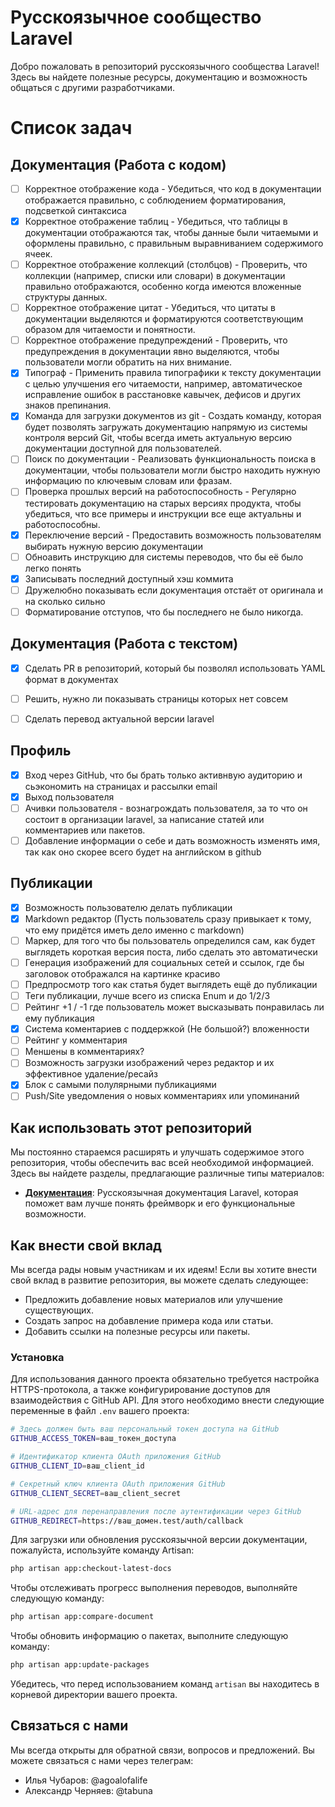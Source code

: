 # Русскоязычное сообщество Laravel

Добро пожаловать в репозиторий русскоязычного сообщества Laravel! Здесь вы найдете полезные ресурсы, документацию и
возможность общаться с другими разработчиками.

# Список задач

## Документация (Работа с кодом)

- [ ] Корректное отображение кода - Убедиться, что код в документации отображается правильно, с соблюдением форматирования, подсветкой синтаксиса
- [x] Корректное отображение таблиц - Убедиться, что таблицы в документации отображаются так, чтобы данные были читаемыми и оформлены правильно, с правильным выравниванием содержимого ячеек.
- [ ] Корректное отображение коллекций (столбцов) - Проверить, что коллекции (например, списки или словари) в документации правильно отображаются, особенно когда имеются вложенные структуры данных.
- [ ] Корректное отображение цитат - Убедиться, что цитаты в документации выделяются и форматируются соответствующим образом для читаемости и понятности.
- [ ] Корректное отображение предупреждений - Проверить, что предупреждения в документации явно выделяются, чтобы пользователи могли обратить на них внимание.
- [x] Типограф - Применить правила типографики к тексту документации с целью улучшения его читаемости, например, автоматическое исправление ошибок в расстановке кавычек, дефисов и других знаков препинания.
- [x] Команда для загрузки документов из git - Создать команду, которая будет позволять загружать документацию напрямую из системы контроля версий Git, чтобы всегда иметь актуальную версию документации доступной для пользователей.
- [ ] Поиск по документации - Реализовать функциональность поиска в документации, чтобы пользователи могли быстро находить нужную информацию по ключевым словам или фразам.
- [ ] Проверка прошлых версий на работоспособность - Регулярно тестировать документацию на старых версиях продукта, чтобы убедиться, что все примеры и инструкции все еще актуальны и работоспособны.
- [x] Переключение версий - Предоставить возможность пользователям выбирать нужную версию документации
- [ ] Обноавить инструкцию для системы переводов, что бы её было легко понять
- [x] Записывать последний доступный хэш коммита
- [ ] Дружелюбно показывать если документация отстаёт от оригинала и на сколько сильно 
- [ ] Форматирование отступов, что бы последнего не было никогда.

## Документация (Работа с текстом)

- [x] Сделать PR в репозиторий, который бы позволял использовать YAML формат в документах
- [ ] Решить, нужно ли показывать страницы которых нет совсем
- [ ] Сделать перевод актуальной версии laravel


## Профиль

- [x] Вход через GitHub, что бы брать только активнвую аудиторию и сьэкономить на страницах и рассылки email
- [x] Выход пользователя
- [ ] Ачивки пользователя - вознагрождать пользователя, за то что он состоит в организации laravel, за написание статей или комментариев или пакетов.
- [ ] Добавление информации о себе и дать возможность изменять имя, так как оно скорее всего будет на английском в github 

## Публикации

- [x] Возможность пользователю делать публикации
- [x] Markdown редактор (Пусть пользователь сразу привыкает к тому, что ему придётся иметь дело именно с markdown) 
- [ ] Маркер, для того что бы пользователь определился сам, как будет выглядеть короткая версия поста, либо сделать это автоматически
- [ ] Генерация изображений для социальных сетей и ссылок, где бы заголовок отображался на картинке красиво
- [ ] Предпросмотр того как статья будет выглядеть ещё до публикации
- [ ] Теги публикации, лучше всего из списка Enum и до 1/2/3
- [ ] Рейтинг +1 / -1 где пользователь может высказывать понравилась ли ему публикация
- [x] Система коментариев с поддержкой (Не большой?) вложенности
- [ ] Рейтинг у комментария
- [ ] Меншены в комментариях?
- [ ] Возможность загрузки изображений через редактор и их эффективное удаление/ресайз
- [x] Блок с самыми полулярными публикациями
- [ ] Push/Site уведомления о новых комментариях или упоминаний

## Как использовать этот репозиторий

Мы постоянно стараемся расширять и улучшать содержимое этого репозитория, чтобы обеспечить вас всей необходимой
информацией. Здесь вы найдете разделы, предлагающие различные типы материалов:

- **[Документация](https://github.com/laravelrus/docs)**: Русскоязычная документация Laravel, которая поможет вам лучше
  понять фреймворк и его функциональные возможности.

## Как внести свой вклад

Мы всегда рады новым участникам и их идеям! Если вы хотите внести свой вклад в развитие репозитория, вы можете сделать
следующее:

- Предложить добавление новых материалов или улучшение существующих.
- Создать запрос на добавление примера кода или статьи.
- Добавить ссылки на полезные ресурсы или пакеты.


### Установка

Для использования данного проекта обязательно требуется настройка HTTPS-протокола, а также конфигурирование доступов для взаимодействия с GitHub API. Для этого необходимо внести следующие переменные в файл `.env` вашего проекта:

```bash
# Здесь должен быть ваш персональный токен доступа на GitHub
GITHUB_ACCESS_TOKEN=ваш_токен_доступа

# Идентификатор клиента OAuth приложения GitHub
GITHUB_CLIENT_ID=ваш_client_id

# Секретный ключ клиента OAuth приложения GitHub
GITHUB_CLIENT_SECRET=ваш_client_secret

# URL-адрес для перенаправления после аутентификации через GitHub
GITHUB_REDIRECT=https://ваш_домен.test/auth/callback
```

Для загрузки или обновления русскоязычной версии документации, пожалуйста, используйте команду Artisan:

```bash
php artisan app:checkout-latest-docs
```

Чтобы отслеживать прогресс выполнения переводов, выполняйте следующую команду:

```bash
php artisan app:compare-document
```

Чтобы обновить информацию о пакетах, выполните следующую команду:

```bash
php artisan app:update-packages
```

Убедитесь, что перед использованием команд `artisan` вы находитесь в корневой директории вашего проекта.

## Связаться с нами

Мы всегда открыты для обратной связи, вопросов и предложений. Вы можете связаться с нами через телеграм:

- Илья Чубаров: @agoalofalife
- Александр Черняев: @tabuna

